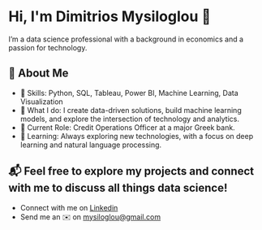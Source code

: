 # Hi, I'm Dimitrios Mysiloglou 👋

I’m a data science professional with a background in economics and a passion for technology.

## 🚀 About Me

- 🔧 Skills: Python, SQL, Tableau, Power BI, Machine Learning, Data Visualization
- 📂 What I do: I create data-driven solutions, build machine learning models, and explore the intersection of technology and analytics.
- 🎯 Current Role: Credit Operations Officer at a major Greek bank.
- 🌱 Learning: Always exploring new technologies, with a focus on deep learning and natural language processing.

## 📬 Feel free to explore my projects and connect with me to discuss all things data science!
- Connect with me on [Linkedin](https://www.linkedin.com/in/jimmysiloglou/)
- Send me an ✉️ on [mysiloglou@gmail.com](mailto:mysiloglou@gmail.com)
